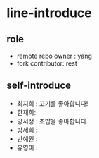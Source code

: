 # line-introduce

## role
- remote repo owner : yang
- fork contributor: rest

## self-introduce
- 최지희 : 고기를 좋아합니다!
- 한재희:
- 양서정 : 초밥을  좋아합니다.
- 방세희 :
- 반예원 :
- 유영미 :

